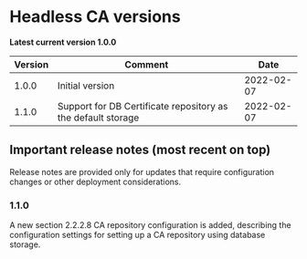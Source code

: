 # Headless CA versions

**Latest current version 1.0.0**

| Version | Comment                                                      | Date       |
|---------|--------------------------------------------------------------|------------|
| 1.0.0   | Initial version                                              | 2022-02-07 |
| 1.1.0   | Support for DB Certificate repository as the default storage | 2022-02-07 |


## Important release notes (most recent on top)

Release notes are provided only for updates that require configuration changes or other deployment considerations.

### 1.1.0

A new section 2.2.2.8 CA repository configuration is added, describing the configuration settings for setting up
a CA repository using database storage.